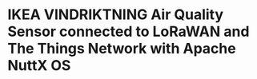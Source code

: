 # IKEA VINDRIKTNING Air Quality Sensor connected to LoRaWAN and The Things Network with Apache NuttX OS
